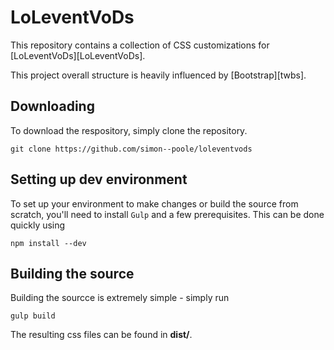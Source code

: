 # LoLeventVoDs

This repository contains a collection of CSS customizations for [LoLeventVoDs][LoLeventVoDs].

This project overall structure is heavily influenced by [Bootstrap][twbs].

## Downloading

To download the respository, simply clone the repository.

	git clone https://github.com/simon--poole/loleventvods

## Setting up dev environment

To set up your environment to make changes or build the source from scratch, you'll need to install `Gulp` and a few prerequisites.
This can be done quickly using

	npm install --dev

## Building the source
Building the sourcce is extremely simple - simply run

	gulp build
	
The resulting css files can be found in **dist/**.